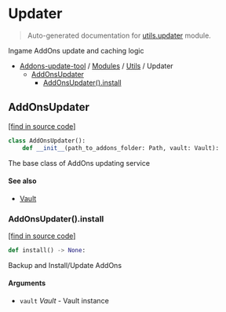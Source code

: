 # Updater

> Auto-generated documentation for [utils.updater](blob/master/utils/updater.py) module.

Ingame AddOns update and caching logic

- [Addons-update-tool](..\README.md#addons-update-tool) / [Modules](..\MODULES.md#addons-update-tool-modules) / [Utils](index.md#utils) / Updater
    - [AddOnsUpdater](#addonsupdater)
        - [AddOnsUpdater().install](#addonsupdaterinstall)

## AddOnsUpdater

[[find in source code]](blob/master/utils/updater.py#L19)

```python
class AddOnsUpdater():
    def __init__(path_to_addons_folder: Path, vault: Vault):
```

The base class of AddOns updating service

#### See also

- [Vault](vault.md#vault)

### AddOnsUpdater().install

[[find in source code]](blob/master/utils/updater.py#L143)

```python
def install() -> None:
```

Backup and Install/Update AddOns

#### Arguments

- `vault` *Vault* - Vault instance
